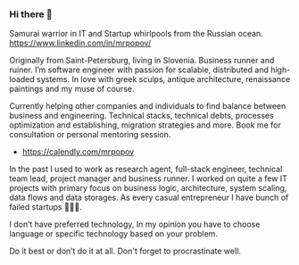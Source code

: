 ### Hi there 👋

<!--
**lalabuy948/lalabuy948** is a ✨ _special_ ✨ repository because its `README.md` (this file) appears on your GitHub profile.

Here are some ideas to get you started:

- 🔭 I’m currently working on ...
- 🌱 I’m currently learning ...
- 👯 I’m looking to collaborate on ...
- 🤔 I’m looking for help with ...
- 💬 Ask me about ...
- 📫 How to reach me: ...
- 😄 Pronouns: ...
- ⚡ Fun fact: ...
-->

Samurai warrior in IT and Startup whirlpools from the Russian ocean. https://www.linkedin.com/in/mrpopov/

Originally from Saint-Petersburg, living in Slovenia. Business runner and ruiner. I’m software engineer with passion for scalable, distributed and high-loaded systems. In love with greek sculps, antique architecture, renaissance paintings and my muse of course.

Currently helping other companies and individuals to find balance between business and engineering. Technical stacks, technical debts, processes optimization and establishing, migration strategies and more. Book me for consultation or personal mentoring session.

- https://calendly.com/mrpopov

In the past I used to work as research agent, full-stack engineer, technical team lead, project manager and business runner. I worked on quite a few IT projects with primary focus on business logic, architecture, system scaling, data flows and data storages. As every casual entrepreneur I have bunch of failed startups 🤷🏻‍♂️.

I don’t have preferred technology, In my opinion you have to choose language or specific technology based on your problem.

Do it best or don’t do it at all. Don't forget to procrastinate well. 
